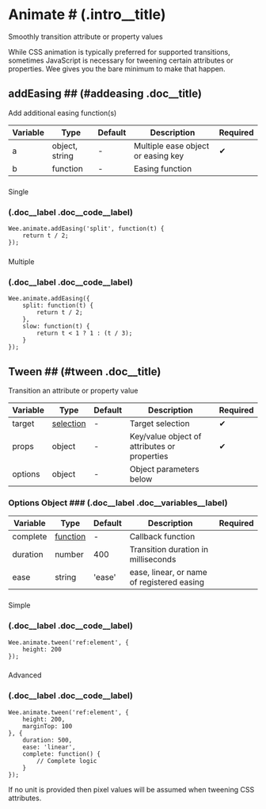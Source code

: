 # Animate # (.intro__title)

Smoothly transition attribute or property values

While CSS animation is typically preferred for supported transitions, sometimes JavaScript is necessary for tweening certain attributes or properties. Wee gives you the bare minimum to make that happen.

## addEasing ## (#addeasing .doc__title)

Add additional easing function(s)

|Variable|Type|Default|Description|Required|
|--------|--------|--------|--------|--------|
|a|object, string|-|Multiple ease object or easing key|													✔											|
|b|function|-|Easing function||

### 
Single
 ### (.doc__label .doc__code__label)

```
Wee.animate.addEasing('split', function(t) {
    return t / 2;
});
```

### 
Multiple
 ### (.doc__label .doc__code__label)

```
Wee.animate.addEasing({
    split: function(t) {
        return t / 2;
    },
    slow: function(t) {
        return t < 1 ? 1 : (t / 3);
    }
});
```

## Tween ## (#tween .doc__title)

Transition an attribute or property value

|Variable|Type|Default|Description|Required|
|--------|--------|--------|--------|--------|
|target|[selection](/script#selection)|-|Target selection|													✔											|
|props|object|-|Key/value object of attributes or properties|													✔											|
|options|object|-|Object parameters below||

### Options Object ### (.doc__label .doc__variables__label)

|Variable|Type|Default|Description|Required|
|--------|--------|--------|--------|--------|
|complete|[function](/script#functions)|-|Callback function||
|duration|number|400|Transition duration in milliseconds||
|ease|string|'ease'|ease, linear, or name of registered easing||

### 
Simple
 ### (.doc__label .doc__code__label)

```
Wee.animate.tween('ref:element', {
    height: 200
});
```

### 
Advanced
 ### (.doc__label .doc__code__label)

```
Wee.animate.tween('ref:element', {
    height: 200,
    marginTop: 100
}, {
    duration: 500,
    ease: 'linear',
    complete: function() {
        // Complete logic
    }
});
```

If no unit is provided then pixel values will be assumed when tweening CSS attributes.